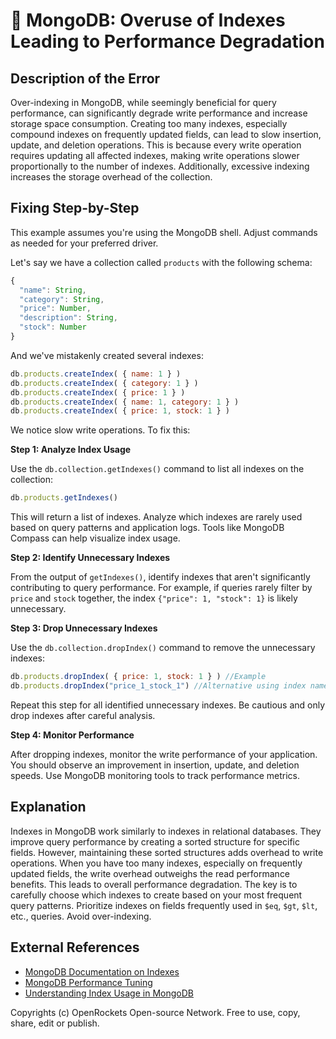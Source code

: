 # 🐞 MongoDB: Overuse of Indexes Leading to Performance Degradation


## Description of the Error

Over-indexing in MongoDB, while seemingly beneficial for query performance, can significantly degrade write performance and increase storage space consumption.  Creating too many indexes, especially compound indexes on frequently updated fields, can lead to slow insertion, update, and deletion operations.  This is because every write operation requires updating all affected indexes, making write operations slower proportionally to the number of indexes.  Additionally, excessive indexing increases the storage overhead of the collection.

## Fixing Step-by-Step

This example assumes you're using the MongoDB shell.  Adjust commands as needed for your preferred driver.

Let's say we have a collection called `products` with the following schema:

```javascript
{
  "name": String,
  "category": String,
  "price": Number,
  "description": String,
  "stock": Number
}
```

And we've mistakenly created several indexes:

```javascript
db.products.createIndex( { name: 1 } )
db.products.createIndex( { category: 1 } )
db.products.createIndex( { price: 1 } )
db.products.createIndex( { name: 1, category: 1 } )
db.products.createIndex( { price: 1, stock: 1 } )
```

We notice slow write operations.  To fix this:

**Step 1: Analyze Index Usage**

Use the `db.collection.getIndexes()` command to list all indexes on the collection:

```javascript
db.products.getIndexes()
```

This will return a list of indexes. Analyze which indexes are rarely used based on query patterns and application logs.  Tools like MongoDB Compass can help visualize index usage.

**Step 2: Identify Unnecessary Indexes**

From the output of `getIndexes()`, identify indexes that aren't significantly contributing to query performance. For example, if queries rarely filter by `price` and `stock` together, the index `{"price": 1, "stock": 1}` is likely unnecessary.

**Step 3: Drop Unnecessary Indexes**

Use the `db.collection.dropIndex()` command to remove the unnecessary indexes:

```javascript
db.products.dropIndex( { price: 1, stock: 1 } ) //Example
db.products.dropIndex("price_1_stock_1") //Alternative using index name
```

Repeat this step for all identified unnecessary indexes.  Be cautious and only drop indexes after careful analysis.

**Step 4: Monitor Performance**

After dropping indexes, monitor the write performance of your application. You should observe an improvement in insertion, update, and deletion speeds.  Use MongoDB monitoring tools to track performance metrics.


## Explanation

Indexes in MongoDB work similarly to indexes in relational databases. They improve query performance by creating a sorted structure for specific fields.  However, maintaining these sorted structures adds overhead to write operations.  When you have too many indexes, especially on frequently updated fields, the write overhead outweighs the read performance benefits.  This leads to overall performance degradation. The key is to carefully choose which indexes to create based on your most frequent query patterns.  Prioritize indexes on fields frequently used in `$eq`, `$gt`, `$lt`, etc., queries. Avoid over-indexing.


## External References

* [MongoDB Documentation on Indexes](https://www.mongodb.com/docs/manual/indexes/)
* [MongoDB Performance Tuning](https://www.mongodb.com/docs/manual/administration/performance/)
* [Understanding Index Usage in MongoDB](https://www.mongodb.com/blog/post/understanding-index-usage-in-mongodb)


Copyrights (c) OpenRockets Open-source Network. Free to use, copy, share, edit or publish.

